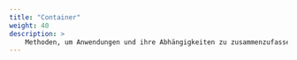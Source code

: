 ```yaml
---
title: "Container"
weight: 40
description: >
    Methoden, um Anwendungen und ihre Abhängigkeiten zu zusammenzufassen.
---
```



